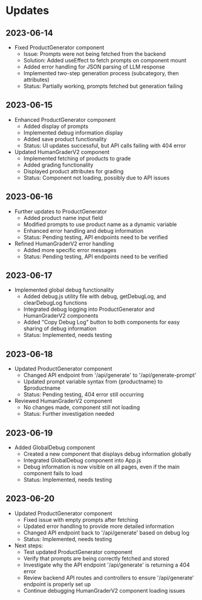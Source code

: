 # Updates

## 2023-06-14
- Fixed ProductGenerator component
  - Issue: Prompts were not being fetched from the backend
  - Solution: Added useEffect to fetch prompts on component mount
  - Added error handling for JSON parsing of LLM response
  - Implemented two-step generation process (subcategory, then attributes)
  - Status: Partially working, prompts fetched but generation failing

## 2023-06-15
- Enhanced ProductGenerator component
  - Added display of prompts
  - Implemented debug information display
  - Added save product functionality
  - Status: UI updates successful, but API calls failing with 404 error
- Updated HumanGraderV2 component
  - Implemented fetching of products to grade
  - Added grading functionality
  - Displayed product attributes for grading
  - Status: Component not loading, possibly due to API issues

## 2023-06-16
- Further updates to ProductGenerator
  - Added product name input field
  - Modified prompts to use product name as a dynamic variable
  - Enhanced error handling and debug information
  - Status: Pending testing, API endpoints need to be verified
- Refined HumanGraderV2 error handling
  - Added more specific error messages
  - Status: Pending testing, API endpoints need to be verified

## 2023-06-17
- Implemented global debug functionality
  - Added debug.js utility file with debug, getDebugLog, and clearDebugLog functions
  - Integrated debug logging into ProductGenerator and HumanGraderV2 components
  - Added "Copy Debug Log" button to both components for easy sharing of debug information
  - Status: Implemented, needs testing

## 2023-06-18
- Updated ProductGenerator component
  - Changed API endpoint from '/api/generate' to '/api/generate-prompt'
  - Updated prompt variable syntax from {productname} to $productname
  - Status: Pending testing, 404 error still occurring
- Reviewed HumanGraderV2 component
  - No changes made, component still not loading
  - Status: Further investigation needed

## 2023-06-19
- Added GlobalDebug component
  - Created a new component that displays debug information globally
  - Integrated GlobalDebug component into App.js
  - Debug information is now visible on all pages, even if the main component fails to load
  - Status: Implemented, needs testing

## 2023-06-20
- Updated ProductGenerator component
  - Fixed issue with empty prompts after fetching
  - Updated error handling to provide more detailed information
  - Changed API endpoint back to '/api/generate' based on debug log
  - Status: Implemented, needs testing
- Next steps:
  - Test updated ProductGenerator component
  - Verify that prompts are being correctly fetched and stored
  - Investigate why the API endpoint '/api/generate' is returning a 404 error
  - Review backend API routes and controllers to ensure '/api/generate' endpoint is properly set up
  - Continue debugging HumanGraderV2 component loading issues